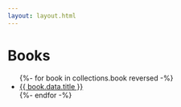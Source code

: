 ```yaml
---
layout: layout.html
---
```


# Books

<ul>
{%- for book in collections.book reversed -%}
  <li>
    <a href="{{book.url}}">
      {{ book.data.title }}
    </a>
  </li>
{%- endfor -%}
</ul>

